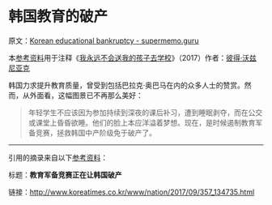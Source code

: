 # 韩国教育的破产

原文：[Korean educational bankruptcy - supermemo.guru](https://supermemo.guru/wiki/Korean_educational_bankruptcy)

本[参考资料](https://supermemo.guru/wiki/References)用于注释《[我永远不会送我的孩子去学校](https://supermemo.guru/wiki/Problem_of_Schooling)》（2017）作者：[彼得·沃兹尼亚克](https://supermemo.guru/wiki/Piotr_Wozniak)

韩国力求提升教育质量，曾受到包括巴拉克·奥巴马在内的众多人士的赞赏。然而，从外面看，这幅图景已不再那么美好：

> 年轻学生不应该因为参加持续到深夜的课后补习，遭到睡眠剥夺，而在公交或课堂上昏昏欲睡。他们的脸上本应洋溢着梦想。现在，是时候遏制教育军备竞赛，拯救韩国中产阶级免于破产了。

------

引用的摘录来自以下[参考资料](https://supermemo.guru/wiki/References)：

标题：**教育军备竞赛正在让韩国破产**

链接：http://www.koreatimes.co.kr/www/nation/2017/09/357_134735.html